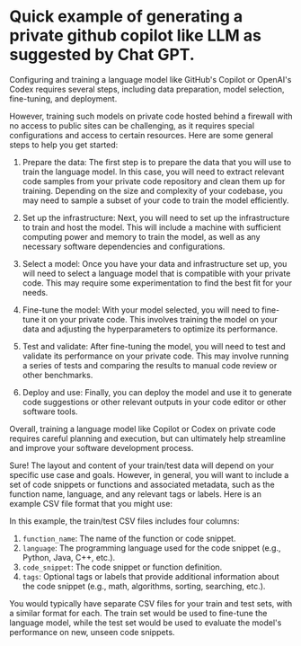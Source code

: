 # Quick example of generating a private github copilot like LLM as suggested by Chat GPT.



Configuring and training a language model like GitHub's Copilot or OpenAI's Codex requires several steps, including data preparation, model selection, fine-tuning, and deployment. 

However, training such models on private code hosted behind a firewall with no access to public sites can be challenging, as it requires special configurations and access to certain resources. Here are some general steps to help you get started:

1. Prepare the data: The first step is to prepare the data that you will use to train the language model. In this case, you will need to extract relevant code samples from your private code repository and clean them up for training. Depending on the size and complexity of your codebase, you may need to sample a subset of your code to train the model efficiently.

2. Set up the infrastructure: Next, you will need to set up the infrastructure to train and host the model. This will include a machine with sufficient computing power and memory to train the model, as well as any necessary software dependencies and configurations.

3. Select a model: Once you have your data and infrastructure set up, you will need to select a language model that is compatible with your private code. This may require some experimentation to find the best fit for your needs.

4. Fine-tune the model: With your model selected, you will need to fine-tune it on your private code. This involves training the model on your data and adjusting the hyperparameters to optimize its performance.

5. Test and validate: After fine-tuning the model, you will need to test and validate its performance on your private code. This may involve running a series of tests and comparing the results to manual code review or other benchmarks.

6. Deploy and use: Finally, you can deploy the model and use it to generate code suggestions or other relevant outputs in your code editor or other software tools.

Overall, training a language model like Copilot or Codex on private code requires careful planning and execution, but can ultimately help streamline and improve your software development process.

Sure! The layout and content of your train/test data will depend on your specific use case and goals. However, in general, you will want to include a set of code snippets or functions and associated metadata, such as the function name, language, and any relevant tags or labels. Here is an example CSV file format that you might use:


In this example, the train/test CSV files includes four columns:

1. `function_name`: The name of the function or code snippet.
2. `language`: The programming language used for the code snippet (e.g., Python, Java, C++, etc.).
3. `code_snippet`: The code snippet or function definition.
4. `tags`: Optional tags or labels that provide additional information about the code snippet (e.g., math, algorithms, sorting, searching, etc.).

You would typically have separate CSV files for your train and test sets, with a similar format for each. The train set would be used to fine-tune the language model, while the test set would be used to evaluate the model's performance on new, unseen code snippets.
